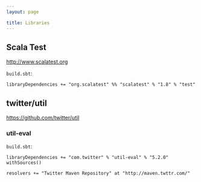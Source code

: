 ```yaml
---
layout: page

title: Libraries
---
```


## Scala Test

<http://www.scalatest.org>

`build.sbt`:

    libraryDependencies += "org.scalatest" %% "scalatest" % "1.8" % "test"


## twitter/util

<https://github.com/twitter/util>

### util-eval

`build.sbt`:

    libraryDependencies += "com.twitter" % "util-eval" % "5.2.0" withSources()

    resolvers += "Twitter Maven Repository" at "http://maven.twttr.com/"


